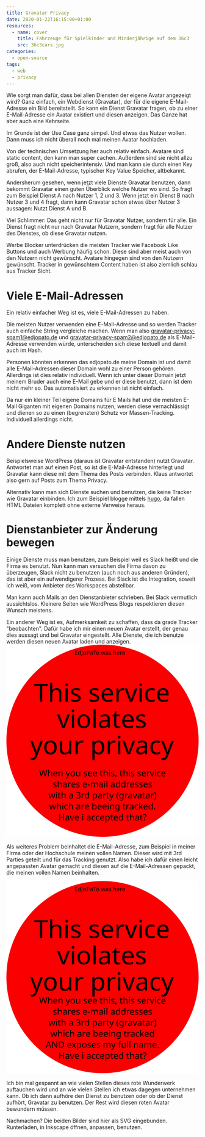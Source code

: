 ```yaml
---
title: Gravatar Privacy
date: 2020-01-22T16:15:00+01:00
resources:
  - name: cover
    title: Fahrzeuge für Spielkinder und Minderjährige auf dem 36c3
    src: 36c3cars.jpg
categories:
  - open-source
tags:
  - web
  - privacy
---
```

Wie sorgt man dafür, dass bei allen Diensten der eigene Avatar angezeigt wird?
Ganz einfach, ein Webdienst (Gravatar), der für die eigene E-Mail-Adresse ein Bild bereitstellt.
So kann ein Dienst Gravatar fragen, ob zu einer E-Mail-Adresse ein Avatar existiert und diesen anzeigen.
Das Ganze hat aber auch eine Kehrseite.
<!--more-->

Im Grunde ist der Use Case ganz simpel.
Und etwas das Nutzer wollen.
Dann muss ich nicht überall noch mal meinen Avatar hochladen.

Von der technischen Umsetzung her auch relativ einfach.
Avatare sind static content, den kann man super cachen.
Außerdem sind sie nicht allzu groß, also auch nicht speicherintensiv.
Und man kann sie durch einen Key abrufen, der E-Mail-Adresse, typischer Key Value Speicher, altbekannt.

Andersherum gesehen, wenn jetzt viele Dienste Gravatar benutzen, dann bekommt Gravatar einen guten Überblick welche Nutzer wo sind.
So fragt zum Beispiel Dienst A nach Nutzer 1, 2 und 3.
Wenn jetzt ein Dienst B nach Nutzer 3 und 4 fragt, dann kann Gravatar schon etwas über Nutzer 3 aussagen: Nutzt Dienst A und B.

Viel Schlimmer: Das geht nicht nur für Gravatar Nutzer, sondern für alle.
Ein Dienst fragt nicht nur nach Gravatar Nutzern, sondern fragt für alle Nutzer des Dienstes, ob diese Gravatar nutzen.

Werbe Blocker unterdrücken die meisten Tracker wie Facebook Like Buttons und auch Werbung häufig schon.
Diese sind aber meist auch von den Nutzern nicht gewünscht.
Avatare hingegen sind von den Nutzern gewünscht.
Tracker in gewünschtem Content haben ist also ziemlich schlau aus Tracker Sicht.

# Viele E-Mail-Adressen

Ein relativ einfacher Weg ist es, viele E-Mail-Adressen zu haben.

Die meisten Nutzer verwenden eine E-Mail-Adresse und so werden Tracker auch einfache String vergleiche machen.
Wenn man also gravatar-privacy-spam1@edjopato.de und gravatar-privacy-spam2@edjopato.de als E-Mail-Adresse verwenden würde, unterscheiden sich diese textuell und damit auch im Hash.

Personen könnten erkennen das edjopato.de meine Domain ist und damit alle E-Mail-Adressen dieser Domain wohl zu einer Person gehören.
Allerdings ist dies relativ individuell.
Wenn ich unter dieser Domain jetzt meinem Bruder auch eine E-Mail gebe und er diese benutzt, dann ist dem nicht mehr so.
Das automatisiert zu erkennen ist nicht einfach.

Da nur ein kleiner Teil eigene Domains für E Mails hat und die meisten E-Mail Giganten mit eigenen Domains nutzen, werden diese vernachlässigt und dienen so zu einen (begrenzten) Schutz vor Massen-Tracking.
Individuell allerdings nicht.

# Andere Dienste nutzen

Beispielsweise WordPress (daraus ist Gravatar entstanden) nutzt Gravatar.
Antwortet man auf einen Post, so ist die E-Mail-Adresse hinterlegt und Gravatar kann diese mit dem Thema des Posts verbinden.
Klaus antwortet also gern auf Posts zum Thema Privacy.

Alternativ kann man sich Dienste suchen und benutzen, die keine Tracker wie Gravatar einbinden.
Ich zum Beispiel blogge mittels [hugo](https://gohugo.io/), da fallen HTML Dateien komplett ohne externe Verweise heraus.

# Dienstanbieter zur Änderung bewegen

Einige Dienste muss man benutzen, zum Beispiel weil es Slack heißt und die Firma es benutzt.
Nun kann man versuchen die Firma davon zu überzeugen, Slack nicht zu benutzen (auch noch aus anderen Gründen), das ist aber ein aufwendigerer Prozess.
Bei Slack ist die Integration, soweit ich weiß, vom Anbieter des Workspaces abstellbar.

Man kann auch Mails an den Dienstanbieter schrieben.
Bei Slack vermutlich aussichtslos.
Kleinere Seiten wie WordPress Blogs respektieren diesen Wunsch meistens.

Ein anderer Weg ist es, Aufmerksamkeit zu schaffen, dass da grade Tracker "beobachten".
Dafür habe ich mir einen neuen Avatar erstellt, der genau dies aussagt und bei Gravatar eingestellt.
Alle Dienste, die ich benutze werden diesen neuen Avatar laden und anzeigen.
![My Gravatar violates Privacy Avatar](gravatar-privacy-simple.svg)

Als weiteres Problem beinhaltet die E-Mail-Adresse, zum Beispiel in meiner Firma oder der Hochschule meinen vollen Namen.
Dieser wird mit 3rd Parties geteilt und für das Tracking genutzt.
Also habe ich dafür einen leicht angepassten Avatar gemacht und diesen auf die E-Mail-Adressen gepackt, die meinen vollen Namen beinhalten.

![My Gravatar violates Privacy Avatar also mentioning the full name email address](gravatar-privacy-full-name.svg)

Ich bin mal gespannt an wie vielen Stellen dieses rote Wunderwerk auftauchen wird und an wie vielen Stellen ich etwas dagegen unternehmen kann.
Ob ich dann aufhöre den Dienst zu benutzen oder ob der Dienst aufhört, Gravatar zu benutzen.
Der Rest wird diesen roten Avatar bewundern müssen.

Nachmachen?
Die beiden Bilder sind hier als SVG eingebunden.
Runterladen, in Inkscape öffnen, anpassen, benutzen.
